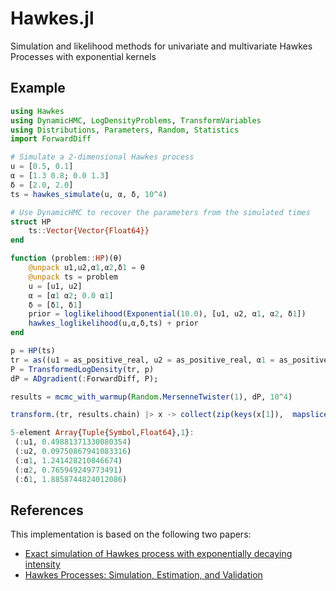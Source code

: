 # Hawkes.jl

Simulation and likelihood methods for univariate and multivariate Hawkes Processes with exponential kernels

## Example

```julia
using Hawkes
using DynamicHMC, LogDensityProblems, TransformVariables
using Distributions, Parameters, Random, Statistics
import ForwardDiff

# Simulate a 2-dimensional Hawkes process
u = [0.5, 0.1]
α = [1.3 0.8; 0.0 1.3]
δ = [2.0, 2.0]
ts = hawkes_simulate(u, α, δ, 10^4)

# Use DynamicHMC to recover the parameters from the simulated times
struct HP
    ts::Vector{Vector{Float64}}
end

function (problem::HP)(θ)
    @unpack u1,u2,α1,α2,δ1 = θ
    @unpack ts = problem
    u = [u1, u2]
    α = [α1 α2; 0.0 α1]
    δ = [δ1, δ1]
    prior = loglikelihood(Exponential(10.0), [u1, u2, α1, α2, δ1])
    hawkes_loglikelihood(u,α,δ,ts) + prior
end

p = HP(ts)
tr = as((u1 = as_positive_real, u2 = as_positive_real, α1 = as_positive_real, α2 = as_positive_real, δ1 = as_positive_real))
P = TransformedLogDensity(tr, p)
dP = ADgradient(:ForwardDiff, P);

results = mcmc_with_warmup(Random.MersenneTwister(1), dP, 10^4)

transform.(tr, results.chain) |> x -> collect(zip(keys(x[1]),  mapslices(mean,  map(collect,x), dims=[1])))

5-element Array{Tuple{Symbol,Float64},1}:
 (:u1, 0.49881371330080354)
 (:u2, 0.09750867941083316)
 (:α1, 1.241428210846674)
 (:α2, 0.765949249773491)
 (:δ1, 1.8858744824012086)

```

## References

This implementation is based on the following two papers:

- [Exact simulation of Hawkes process with exponentially decaying intensity](https://projecteuclid.org/euclid.ecp/1465315601)
- [Hawkes Processes: Simulation, Estimation, and Validation](https://pat-laub.github.io/pdfs/honours_thesis.pdf)


